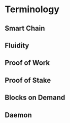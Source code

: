 # Terminology

## Smart Chain

## Fluidity

## Proof of Work

## Proof of Stake

## Blocks on Demand

## Daemon
